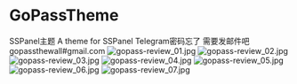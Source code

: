 # GoPassTheme
SSPanel主题 A theme for SSPanel 
Telegram密码忘了 需要发邮件吧gopassthewall#gmail.com
![gopass-review_01.jpg](https://i.loli.net/2021/04/25/Nf7ak1gxXDPBut3.jpg)
![gopass-review_02.jpg](https://i.loli.net/2021/04/25/94bHyJGdPArBtT3.jpg)
![gopass-review_03.jpg](https://i.loli.net/2021/04/25/uA1wQPmNW624qt9.jpg)
![gopass-review_04.jpg](https://i.loli.net/2021/04/26/JXxtF1hj6VCLlHU.jpg)
![gopass-review_05.jpg](https://i.loli.net/2021/04/28/GS2pfiDWFz7U6tH.jpg)
![gopass-review_06.jpg](https://i.loli.net/2021/04/28/tObiC3MacKjnkzu.jpg)
![gopass-review_07.jpg](https://i.loli.net/2021/04/28/AD9cPQOCj32oy1w.jpg)
